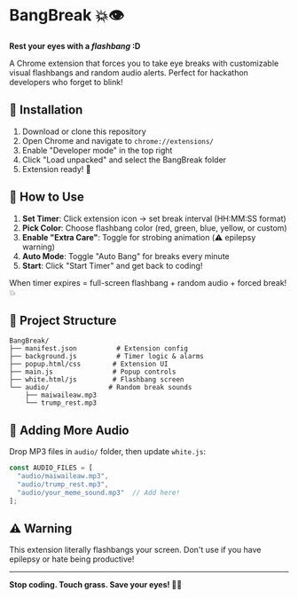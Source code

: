 # BangBreak 💥👁️

**Rest your eyes with a _flashbang_ :D**

A Chrome extension that forces you to take eye breaks with customizable visual flashbangs and random audio alerts. Perfect for hackathon developers who forget to blink!

## 🚀 Installation

1. Download or clone this repository
2. Open Chrome and navigate to `chrome://extensions/`
3. Enable "Developer mode" in the top right
4. Click "Load unpacked" and select the BangBreak folder
5. Extension ready! 🎉

## 📱 How to Use

1. **Set Timer**: Click extension icon → set break interval (HH:MM:SS format)
2. **Pick Color**: Choose flashbang color (red, green, blue, yellow, or custom)
3. **Enable "Extra Care"**: Toggle for strobing animation (⚠️ epilepsy warning)
4. **Auto Mode**: Toggle "Auto Bang" for breaks every minute
5. **Start**: Click "Start Timer" and get back to coding!

When timer expires = full-screen flashbang + random audio + forced break! 💥

## 📁 Project Structure

```
BangBreak/
├── manifest.json          # Extension config
├── background.js          # Timer logic & alarms
├── popup.html/css        # Extension UI
├── main.js               # Popup controls  
├── white.html/js         # Flashbang screen
└── audio/               # Random break sounds
    ├── maiwaileaw.mp3
    └── trump_rest.mp3
```

## 🎵 Adding More Audio

Drop MP3 files in `audio/` folder, then update `white.js`:
```javascript
const AUDIO_FILES = [
  "audio/maiwaileaw.mp3",
  "audio/trump_rest.mp3",
  "audio/your_meme_sound.mp3"  // Add here!
];
```

## ⚠️ Warning

This extension literally flashbangs your screen. Don't use if you have epilepsy or hate being productive! 

---

**Stop coding. Touch grass. Save your eyes! 👀✨** 
